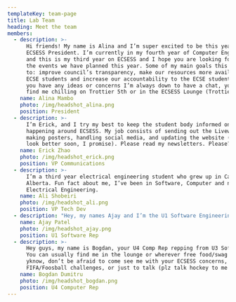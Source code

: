 ```yaml
---
templateKey: team-page
title: Lab Team
heading: Meet the team
members:
  - description: >-
      Hi friends! My name is Alina and I’m super excited to be this year’s
      ECSESS President. I’m currently in my fourth year of Computer Engineering
      and this is my third year on ECSESS and I hope you are looking forward to
      the events we have planned this year. Some of my main goals this year are
      to: improve council’s transparency, make our resources more available to
      ECSE students and increase our accountability to the ECSE student body. If
      you have any ideas or concerns I’m always down to have a chat, you can
      find me chilling on Trottier 5th or in the ECSESS Lounge (Trottier 1060).
    name: Alina Mambo
    photo: /img/headshot_alina.png
    position: President
  - description: >-
      I’m Erick, and I try my best to keep the student body informed on what’s
      happening around ECSESS. My job consists of sending out the Livewire,
      making posters, handling social media, and updating the website (it’ll
      look better soon, I promise). Please read my newsletters. Please?
    name: Erick Zhao
    photo: /img/headshot_erick.png
    position: VP Communications
  - description: >-
      I’m a third year electrical engineering student who grew up in Calgary,
      Alberta. Fun fact about me, I’ve been in Software, Computer and now
      Electrical Engineering.
    name: Ali Shobeiri
    photo: /img/headshot_ali.png
    position: VP Tech Dev
  - description: "Hey, my names Ajay and I’m the U1 Software Engineering representative! I represent the ECSE student body by bringing up any issues at ECSESS and EUS council meetings. You might see me in your classes giving announcements about ECSESS events happening throughout the semester. If you have any questions or concerns regarding events or your ECSE classes you can always contact me in person or on Facebook, I’m glad to help \U0001F525\U0001F4AF"
    name: Ajay Patel
    photo: /img/headshot_ajay.png
    position: U1 Software Rep
  - description: >-
      Hey guys, my name is Bogdan, your U4 Comp Rep repping from U3 Software!
      You can usually find me in the lounge or wherever free food/swag is. So,
      yknow, don’t be afraid to come see me with your ECSESS concerns,
      FIFA/Foosball challenges, or just to talk (plz talk hockey to me daddy)
    name: Bogdan Dumitru
    photo: /img/headshot_bogdan.png
    position: U4 Computer Rep
---
```


